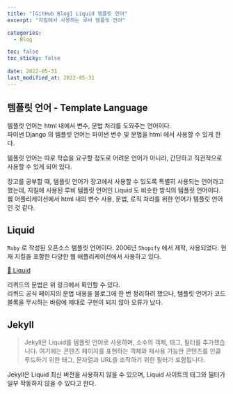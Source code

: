 ```yaml
---
title: "[GitHub Blog] Liquid 템플릿 언어"
excerpt: "지킬에서 사용하는 루비 템플릿 언어"

categories:
  - Blog

toc: false
toc_sticky: false
 
date: 2022-05-31
last_modified_at: 2022-05-31
---
```


## 템플릿 언어 - Template Language

템플릿 언어는 html 내에서 변수, 문법 처리를 도와주는 언어이다.  
파이썬 Django 의 템플릿 언어는 파이썬 변수 및 문법을 html 에서 사용할 수 있게 한다.  

템플릿 언어는 따로 학습을 요구할 정도로 어려운 언어가 아니라, 간단하고 직관적으로 사용할 수 있게 되어 있다.  

장고를 공부할 때, 템플릿 언어가 장고에서 사용할 수 있도록 특별히 사용되는 언어라고 했는데, 지킬에 사용된 루비 템플릿 언어인 Liquid 도 비슷한 방식의 템플릿 언어이다.  
웹 어플리케이션에서 html 내의 변수 사용, 문법, 로직 처리를 위한 언어가 템플릿 언어인 것 같다.  

## Liquid

`Ruby` 로 작성된 오픈소스 템플릿 언어이다. 2006년 `Shopify` 에서 제작, 사용되었다. 현재 지킬을 포함한 다양한 웹 애플리케이션에서 사용하고 있다.  

 [🔗 Liquid](https://selosele.github.io/liquid/)  

 리퀴드의 문법은 위 링크에서 확인할 수 있다.  
 리퀴드 공식 페이지의 문법 내용을 블로그에 한 번 정리하려 했으나, 템플릿 언어가 코드블록을 무시하는 바람에 제대로 구현이 되지 않아 오류가 났다.  

## Jekyll

> Jekyll은 Liquid를 템플릿 언어로 사용하며, 소수의 객체, 태그, 필터를 추가했습니다. 여기에는 콘텐츠 페이지를 표현하는 객체와 재사용 가능한 콘텐츠를 인클루드하기 위한 태그, 문자열과 URL을 조작하기 위한 필터가 포함됩니다.  

Jekyll은 Liquid 최신 버전을 사용하지 않을 수 있으며, Liquid 사이트의 태그와 필터가 일부 작동하지 않을 수 있다고 한다.  
